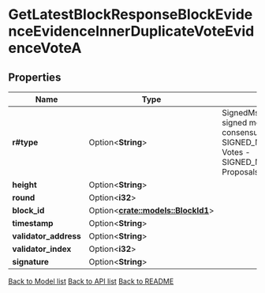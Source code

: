 # GetLatestBlockResponseBlockEvidenceEvidenceInnerDuplicateVoteEvidenceVoteA

## Properties

Name | Type | Description | Notes
------------ | ------------- | ------------- | -------------
**r#type** | Option<**String**> | SignedMsgType is a type of signed message in the consensus.   - SIGNED_MSG_TYPE_PREVOTE: Votes  - SIGNED_MSG_TYPE_PROPOSAL: Proposals | [optional][default to Unknown]
**height** | Option<**String**> |  | [optional]
**round** | Option<**i32**> |  | [optional]
**block_id** | Option<[**crate::models::BlockId1**](BlockID_1.md)> |  | [optional]
**timestamp** | Option<**String**> |  | [optional]
**validator_address** | Option<**String**> |  | [optional]
**validator_index** | Option<**i32**> |  | [optional]
**signature** | Option<**String**> |  | [optional]

[Back to Model list](../README.md#documentation-for-models) [Back to API list](../README.md#documentation-for-api-endpoints) [Back to README](../README.md)


